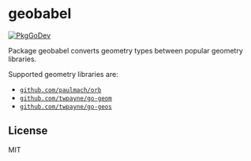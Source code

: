 # geobabel

[![PkgGoDev](https://pkg.go.dev/badge/github.com/twpayne/go-geobabel)](https://pkg.go.dev/github.com/twpayne/go-geobabel)

Package geobabel converts geometry types between popular geometry libraries.

Supported geometry libraries are:

* [`github.com/paulmach/orb`](https://github.com/paulmach/orb)
* [`github.com/twpayne/go-geom`](https://github.com/twpayne/go-geom)
* [`github.com/twpayne/go-geos`](https://github.com/twpayne/go-geos)

## License

MIT